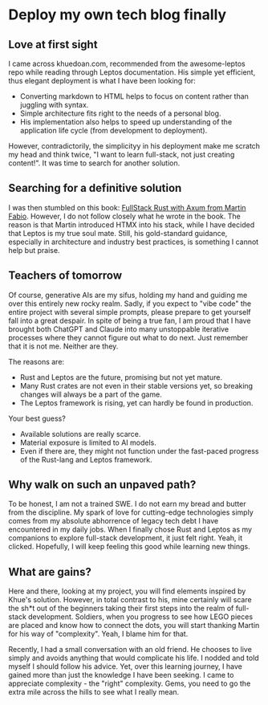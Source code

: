 # Deploy my own tech blog finally

## Love at first sight

I came across khuedoan.com, recommended from the awesome-leptos repo while reading through Leptos documentation. His simple yet efficient, thus elegant deployment is what I have been looking for:

- Converting markdown to HTML helps to focus on content rather than juggling with syntax.
- Simple architecture fits right to the needs of a personal blog.
- His implementation also helps to speed up understanding of the application life cycle (from development to deployment).

However, contradictorily, the simplicityy in his deployment make me scratch my head and think twice, "I want to learn full-stack, not just creating content!". It was time to search for another solution.

## Searching for a definitive solution

I was then stumbled on this book: [FullStack Rust with Axum from Martin Fabio](https://www.amazon.com/FullStack-Rust-Axum-Server-Rendered-High-Performance-ebook/dp/B0FM6XF8YX). However, I do not follow closely what he wrote in the book. The reason is that Martin introduced HTMX into his stack, while I have decided that Leptos is my true soul mate. Still, his gold-standard guidance, especially in architecture and industry best practices, is something I cannot help but praise.

## Teachers of tomorrow

Of course, generative AIs are my sifus, holding my hand and guiding me over this entirely new rocky realm. Sadly, if you expect to "vibe code" the entire project with several simple prompts, please prepare to get yourself fall into a great despair. In spite of being a true fan, I am proud that I have brought both ChatGPT and Claude into many unstoppable iterative processes where they cannot figure out what to do next. Just remember that it is not me. Neither are they.

The reasons are:

- Rust and Leptos are the future, promising but not yet mature.
- Many Rust crates are not even in their stable versions yet, so breaking changes will always be a part of the game.
- The Leptos framework is rising, yet can hardly be found in production.

Your best guess?

- Available solutions are really scarce.
- Material exposure is limited to AI models.
- Even if there are, they might not function under the fast-paced progress of the Rust-lang and Leptos framework.

## Why walk on such an unpaved path?

To be honest, I am not a trained SWE. I do not earn my bread and butter from the discipline. My spark of love for cutting-edge technologies simply comes from my absolute abhorrence of legacy tech debt I have encountered in my daily jobs. When I finally chose Rust and Leptos as my companions to explore full-stack development, it just felt right. Yeah, it clicked. Hopefully, I will keep feeling this good while learning new things.

## What are gains?

Here and there, looking at my project, you will find elements inspired by Khue's solution. However, in total contrast to his, mine certainly will scare the sh*t out of the beginners taking their first steps into the realm of full-stack development. Soldiers, when you progress to see how LEGO pieces are placed and know how to connect the dots, you will start thanking Martin for his way of "complexity". Yeah, I blame him for that.

Recently, I had a small conversation with an old friend. He chooses to live simply and avoids anything that would complicate his life. I nodded and told myself I should follow his advice. Yet, over this learning journey, I have gained more than just the knowledge I have been seeking. I came to appreciate complexity - the "right" complexity. Gems, you need to go the extra mile across the hills to see what I really mean.
